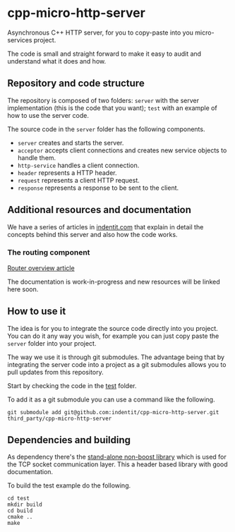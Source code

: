 # cpp-micro-http-server

Asynchronous C++ HTTP server, for you to copy-paste into you micro-services project.

The code is small and straight forward to make it easy to audit and understand what it does and how.

## Repository and code structure
The repository is composed of two folders: `server` with the server implementation (this is the code that you want);
`test` with an example of how to use the server code.

The source code in the `server` folder has the following components.
- `server` creates and starts the server.
- `acceptor` accepts client connections and creates new service objects to handle them.
- `http-service` handles a client connection.
- `header` represents a HTTP header.
- `request` represents a client HTTP request.
- `response` represents a response to be sent to the client.

## Additional resources and documentation
We have a series of articles in [indentit.com](https://indentit.com) that explain in detail the
concepts behind this server and also how the code works.

### The routing component
[Router overview article](https://indentit.com/posts/webapps/cpp-http-router/)

The documentation is work-in-progress and new resources will be linked here soon.


## How to use it
The idea is for you to integrate the source code directly into you project.
You can do it any way you wish, for example you can just copy paste the `server` folder into your project.

The way we use it is through git submodules.
The advantage being that by integrating the server code into a project as a git submodules allows you to
pull updates from this repository.

Start by checking the code in the [test](server) folder.

To add it as a git submodule you can use a command like the following.
```shell
git submodule add git@github.com:indentit/cpp-micro-http-server.git third_party/cpp-micro-http-server
```

## Dependencies and building
As dependency there's the [stand-alone non-boost library](https://think-async.com/Asio/asio-1.24.0/doc/) which is used for the TCP socket communication layer.
This a header based library with good documentation.

To build the test example do the following.
```shell
cd test
mkdir build
cd build
cmake ..
make
```
